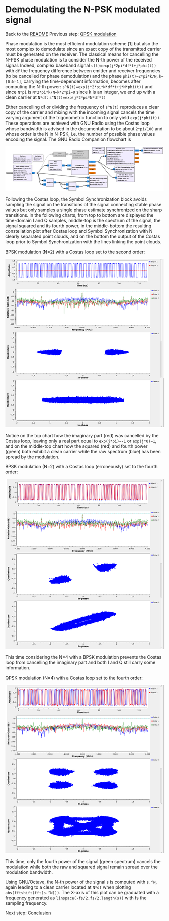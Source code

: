 # Demodulating the N-PSK modulated signal
Back to the [README](../README.md) 
Previous step: [QPSK modulation ](5_another_modulation.md)

Phase modulation is the most efficient modulation scheme [1] but also the most 
complex to demodulate since an exact copy of the transmitted carrier must be
generated on the receiver. The classical means for cancelling the N-PSK 
phase modulation is to consider the N-th power of the received signal. Indeed,
complex baseband signal ``s(t)=exp(j*2pi*df*t+j*phi(t))`` with ``df`` the frequency 
difference between emitter and receiver frequencies (to be cancelled for phase
demodulation) and the phase ``phi(t)=2*pi*k/N``, ``k=[0:N-1]``, carrying the time-dependent
information, becomes after computing the N-th power: 
``s^N(t)=exp(j*2*pi*N*df*t+j*N*phi(t))`` and since ``N*pi`` is ``N*2*pi*k/N=k*2*pi=0`` 
since k is an integer, we end up with a clean carrier at ``N*df``: 
``s^N(t)=exp(j*2*pi*N*df*t)``

Either cancelling df or dividing the frequency of ``s^N(t)`` reproduces a clear copy
of the carrier and mixing with the incoming signal cancels the time varying 
argument of the trigonometric function to only yield ``exp(j*phi(t))``. These 
operations are achieved with GNU Radio using the Costas loop whose bandwidth
is advised in the documentation to be about ``2*pi/100`` and whose order is the N in
N-PSK, i.e. the number of possible phase values encoding the signal. The
GNU Radio Companion flowchart is

<img src="../figures/GNURadio_demodulation/b210.png">

Following the Costas loop, the Symbol Synchronization block avoids sampling the
signal on the transitions of the signal connecting stable phase values but only
samples a single phase estimate synchronized on the sharp transitions. In the 
following charts, from top to bottom are displayed the time-domain I and Q samples,
middle-top is the spectrum of the signal, the signal squared and its fourth power,
in the middle-bottom the resulting constellation plot after Costas loop and Symbol 
Synchronization with N clearly separated point clouds, and on the bottom the
output of the Costas loop prior to Symbol Synchronization with the lines linking
the point clouds.

BPSK modulation (N=2) with a Costas loop set to the second order:

<img src="../figures/GNURadio_demodulation/bpsk_costas2.png">

Notice on the top chart how the imaginary part (red) was cancelled by the Costas
loop, leaving only a real part equal to ``exp(j*pi)=-1`` or ``exp(j*0)=1``, and on
the middle-top chart how the squared (red) and fourth power (green) both exhibit a 
clean carrier while the raw spectrum (blue) has been spread by the modulation.

BPSK modulation (N=2) with a Costas loop (erroneously) set to the fourth order:

<img src="../figures/GNURadio_demodulation/bpsk_costas4.png">

This time considering the N=4 with a BPSK modulation prevents the Costas loop from
cancelling the imaginary part and both I and Q still carry some information.

QPSK modulation (N=4) with a Costas loop set to the fourth order:

<img src="../figures/GNURadio_demodulation/qpsk_costas4.png">

This time, only the fourth power of the signal (green spectrum) cancels the modulation
while both the raw and squared signal remain spread over the modulation bandwidth.

Using GNU/Octave, the N-th power of the signal ``s`` is computed with ``s.^N``,
again leading to a clean carrier located at ``N*df`` when plotting ``abs(fftshift(fft(s.^N)))``.
The X-axis of this plot can be graduated with a frequency generated as ``linspace(-fs/2,fs/2,length(s))``
with fs the sampling frequency.

Next step: [Conclusion](7_Conclusion.md)
